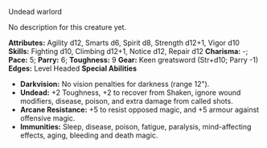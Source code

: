 Undead warlord

No description for this creature yet.

**Attributes:** Agility d12, Smarts d6, Spirit d8, Strength d12+1, Vigor
d10
**Skills:** Fighting d10, Climbing d12+1, Notice d12, Repair d12
**Charisma:** -; **Pace:** 5; **Parry:** 6; **Toughness:** 9
**Gear:** Keen greatsword (Str+d10; Parry -1)
**Edges:** Level Headed
**Special Abilities**
- **Darkvision:** No vision penalties for darkness (range 12").
- **Undead:** +2 Toughness, +2 to recover from Shaken, ignore wound
modifiers, disease, poison, and extra damage from called shots.
- **Arcane Resistance:** +5 to resist opposed magic, and +5 armour
against offensive magic.
- **Immunities:** Sleep, disease, poison, fatigue, paralysis,
mind-affecting effects, aging, bleeding and death magic.

